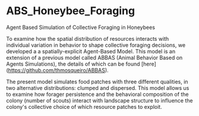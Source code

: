 # ABS_Honeybee_Foraging
Agent Based Simulation of Collective Foraging in Honeybees

To examine how the spatial distribution of resources interacts with individual variation in behavior to shape collective foraging decisions, we developed a a spatially-explicit Agent-Based Model. This model is an extension of a previous model called ABBAS (Animal Behavior Based on Agents Simulations), the details of which can be found [here] (https://github.com/thmosqueiro/ABBAS).

The present model simulates food patches with three different qualities, in two alternative distributions: clumped and dispersed. This model allows us to examine how forager persistence and the behavioral composition of the colony (number of scouts) interact with landscape structure to influence the colony's collective choice of which resource patches to exploit.
